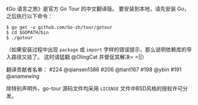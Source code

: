 《Go 语言之旅》是官方 Go Tour 的中文翻译版。
要安装到本地，请先安装 Go，之后执行以下命令：

	$ go get -u github.com/Go-zh/tour/gotour
	$ cd $GOPATH/bin
	$ ./gotour

（如果安装过程中出现 `package` 或 `import`
字样的错误提示，那么说明依赖库的导入路径又挂了。
这时请猛戳 @OlingCat 并督促其解决= =||）

翻译贡献者名单：
	#224 @qiansen1386
	#206 @tiant167
	#198 @ybin
	#191 @anamewing

除特别声明外，go-tour 源码文件均采用 `LICENSE` 文件中BSD风格的授权许可分发。
